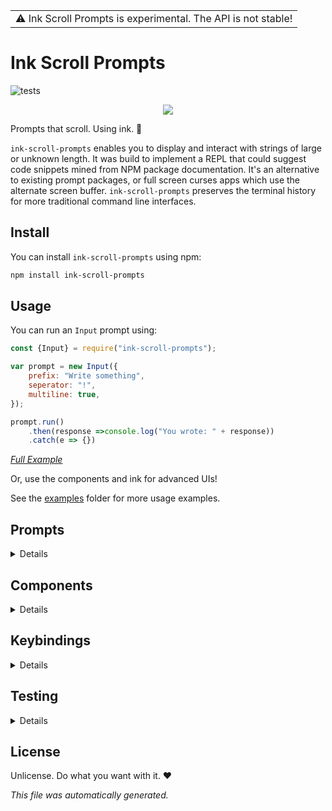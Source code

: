 <table>
<tr>
<td>
⚠️ Ink Scroll Prompts is experimental. The API is not stable!
</td>
</tr>
</table>

# Ink Scroll Prompts 

![tests](https://github.com/Brittany-Reid/ink-scroll-prompts/actions/workflows/test.yml/badge.svg)

<p align="center">
<img src="/assets/media/input.gif"/>
</p>

Prompts that scroll. Using ink. 🎉

`ink-scroll-prompts` enables you to display and interact with strings of large or unknown length. It was build to implement a REPL that could suggest code snippets mined from NPM package documentation. It's an alternative to existing prompt packages, or full screen curses apps which use the alternate screen buffer. `ink-scroll-prompts` preserves the terminal history for more traditional command line interfaces.
## Install 

You can install `ink-scroll-prompts` using npm:

```sh
npm install ink-scroll-prompts
```
## Usage

You can run an `Input` prompt using:

```js
const {Input} = require("ink-scroll-prompts");

var prompt = new Input({
    prefix: "Write something",
    seperator: "!",
    multiline: true,
});

prompt.run()
    .then(response =>console.log("You wrote: " + response))
    .catch(e => {})
```
*[Full Example](/examples/prompts/input.js)*

Or, use the components and ink for advanced UIs!

See the [examples](/examples) folder for more usage examples.












## Prompts
<details>

### `Input`

An input prompt, extending `Prompt`. It implements a `HandledInputPrompt`.

#### Options

<details>

Accepts all `HandledInputPrompt` properties.

##### heightOffset

Default `1`. Adjust the maxHeight of the component, if you want previous terminal lines to always be visable.

</details>


### `Select`

A prompt for selecting from a list, extending `Prompt`. It implements a `SelectComponent`.

```js
const {Select} = require("ink-scroll-prompts");

async function main(){
    var prompt = new Select({
        message: "Save and exit?",
        items: ["Save and exit", "Exit without saving", "Cancel"]
    });

    var result = await prompt.run();
}
```
*[Full Example](/examples/prompts/select.js)*

#### Options

<details>

Accepts all `SelectComponent` properties.

##### message
Type : `string`

A single line message string to display above the list. This string truncates if it is too big to be displayed. Future support for multilines may be possible when ink supports a maxHeight property.

##### items
Type : `array`

An array of strings to display as options. You may also pass an array of objects with a `label` field.

##### heightOffset
Type : `number`

Default `1`. Adjust the maxHeight of the component, if you want previous terminal lines to always be visable.

</details>




</details>

## Components
<details>

### `InputPrompt`

An input prompt, which can be used to accept text input, provide completions and suggestions.

```js
ink.render(e(Inputprompt, properties));
```

#### Properties

<details>

##### initialText
Type : `string`

Set an initial input string.

##### placeholder
Type : `string`

Set a placeholder string that appears when input is empty.

##### completions
Type : `Array<string>`

Array of string completions that display inline at the end of input as you type.

##### complete
Type : `function(input : string, lastWord : string, cursor : number, completions : Array<String>) : string`

Custom complete function. Returns a string match.

##### multiline
Type : `boolean`

Allow user to insert a newline using cursorDown on last line. Default `false`.

Initial input and copy-pasted input can still include newlines.

##### disableNewLines
Type : `boolean`

If multiline is `false`, disable newlines in input. This enforces no newlines in initial input and copy pasted input. Default `false`.

##### newlineOnDown
Type : `boolean`

If multiline is `true`, disable newlines on cursor down. Useful if mapping newline to a specific key, see the [editor prompt](/examples/components/editor-prompt) example.

##### accentColor
Type : `string`

The accent colour, a string recognized by ink and chalk. Default: `cyan`.

</details>

### `HandledInputPrompt`

An `InputPrompt` that implements `ink.useInput` for you. It accepts all of `InputPrompt`'s properties. 

```js
ink.render(e(HandledInputprompt, properties));
```

#### Properties

<details>

##### useDefaultKeys
Type : `boolean`

If `HandledInputPrompt` should use the default keybindings defined at `InputPrompt.DefaultKeyBindings`. Default: `true`.

##### additionalKeys
Type : `object`

Supply custom keybindings. If `useDefaultKeys` is false, this will be the only keybindings, if true, it will only be combined with existing keys. To overwrite keybindings, set `useDefaultKeys` false, and supply a modified copy of `InputPrompt.DefaultKeyBindings` here.


</details>

### `InputBox`

And Input Box is the base component for accepting and navigating text input.
</details>

## Keybindings
<details>


While you can create your own components that handle input, each component already has a handled version with default handling.


| KeyBinding | Command | Details |
| - | - | - |
| <kbd>return</kbd> | Submit |  |
| <kbd>escape</kbd> | Cancel |  |
| <kbd>delete</kbd> | Delete Character | |
| <kbd>meta</kbd> + <kbd>delete</kbd> | Delete word | <kbd>ctrl</kbd> + <kbd>w</kbd> also works. |
| <kbd>ctrl</kbd> + <kbd>delete</kbd> | Delete line | <kbd>ctrl</kbd> + <kbd>u</kbd> also works. See [issue](https://github.com/Brittany-Reid/ink-scroll-prompts/issues/1).|
| <kbd>ctrl</kbd> + <kbd>←</kbd> | Move to line start | See [issue](https://github.com/Brittany-Reid/ink-scroll-prompts/issues/2).|
| <kbd>ctrl</kbd> + <kbd>➞</kbd> | Move to line end | See [issue](https://github.com/Brittany-Reid/ink-scroll-prompts/issues/2).|
| <kbd>meta</kbd> + <kbd>←</kbd> | Previous Word | <kbd>meta</kbd> + <kbd>b</kbd> also works. See [issue](https://github.com/Brittany-Reid/ink-scroll-prompts/issues/3). |
| <kbd>meta</kbd> + <kbd>➞</kbd> | Next word | <kbd>meta</kbd> + <kbd>f</kbd> also works. See [issue](https://github.com/Brittany-Reid/ink-scroll-prompts/issues/3). |
| <kbd>↑</kbd> | Cursor Line Up | |
| <kbd>↓</kbd> | Cursor Line Down | |

<kbd>meta</kbd> is equivalent to Alt on Windows and Option on Mac. You may need to enable the use of Option as Meta on Mac.
</details>

## Testing
<details>


This project uses mocha and nyc to test. You can run the tests using:

```sh
npm test
```

```
npm run coverage
```

To test, this project uses a non-exported patch of `ink-testing-library` available [here](/src/patch/ink-testing-library.js) that uses the neccessary fork, however, this will be removed when no longer necessary. The [test-utils](/src/test-utils.js) file also contains functions used to test components. For testing your own code, I recommend copying these files into your project.

</details>

## License

Unlicense. Do what you want with it. ❤️

 *This file was automatically generated.*